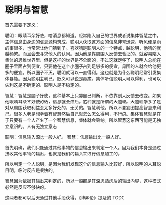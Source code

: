 # 聪明与智慧

首先需要下定义：

聪明：眼睛耳朵好使，啥消息都知道。经常陷入自己的世界或者说集体智慧之中，主体信息由身边的信息源构筑成，聪明人获取这方面的信息非常迅速，听风便是雨的事很多，也常常让他们猜到了。喜欢猜是聪明人的一个特点，越聪明，他猜的就越频繁。而且会去寻求他人的认同。因为他是靠周围人反馈去验证的。就容易陷入集体的思维世界里。但是这样的世界是不全面的，不过这就足够了，聪明人总能在圈子里面占到便宜。只要他在这个小圈子占到足够多的便宜，周围的人就会给他更多的便宜。所以圈子不灭，聪明就可以一直得利。这也就是为什么聪明经常引发集体暴毙。因为聪明主利己，贬义可以说是毒瘤。集体听信聪明人可以得利，也可以失利这是不确定的。聪明人是不稳定的。

智慧：智慧是脑子好使，这种基本上只靠自己判断，不依靠别人反馈去改变。如果他眼睛耳朵不好使的话，信息就会滞后。这种就是所谓的大道理。大道理学多了是对从周围获取利益没太多好处的，无关的。智慧利他，所以不要妄图提高智慧来利己。很多人老是想学着有智慧然后自己就怎么怎么得利，不行的。集体智慧就是在于只要有一个人产生了一个智慧信息，集体就会吸纳。所以智慧这东西可能是无独立意识的。人有无独立意志

聪明：信息输入源比一般人好。
智慧：信息输出比一般人好。

首先明确，我们只能通过其他事物的信息输出来判定一个人。因为我们本身是通过接收其他事物的输出，也就是我们的输入来进行信息加工的。

所以判定一个人聪明，是因为我们发现这个的信息输入比较好，所以聪明的人耳聪目明，临时反应是很快的。

智慧因为依据其输出来判定的，所以一般都是其深思熟虑后的输出内容，这种模式必然是反应不够快的。

这两者都可以后天通过其他手段获得，《博弈论》提及的 TODO